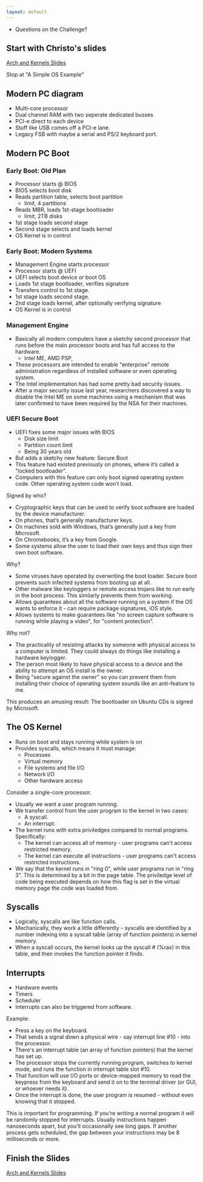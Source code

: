 ```yaml
---
layout: default
---
```


 - Questions on the Challenge?
 
## Start with Christo's slides

[Arch and Kernels Slides](http://www.ccs.neu.edu/home/ntuck/courses/2017/09/cs3650/notes/17-kernel-boot/3_Arch_and_Kernels.pptx)

Stop at "A Simple OS Example"

## Modern PC diagram

 - Multi-core processor
 - Dual channel RAM with two seperate dedicated busses
 - PCI-e direct to each device
 - Stuff like USB comes off a PCI-e lane.
 - Legacy FSB with maybe a serial and PS/2 keyboard port.

## Modern PC Boot

### Early Boot: Old Plan

 - Processor starts @ BIOS
 - BIOS selects boot disk
 - Reads partition table, selects boot partition
   * limit, 4 partitions
 - Reads MBR, loads 1st-stage bootloader
   * limit, 2TB disks
 - 1st stage loads second stage
 - Second stage selects and loads kernel
 - OS Kernel is in control

### Early Boot: Modern Systems

 - Management Engine starts processor
 - Processor starts @ UEFI
 - UEFI selects boot device *or* boot OS
 - Loads 1st stage bootloader, verifies signature
 - Transfers control to 1st stage.
 - 1st stage loads second stage.
 - 2nd stage loads kernel, after optionally verifying signature
 - OS Kernel is in control

### Management Engine

 - Basically all modern computers have a sketchy second processor that runs
   before the main processor boots and has full access to the hardware.
   * Intel ME, AMD PSP, 
 - These processors are intended to enable "enterprise" remote administration
   regardless of installed software or even operating system.
 - The Intel implementation has had some pretty bad security issues.
 - After a major security issue last year, researchers discovered a way to
   disable the Intel ME on some machines using a mechanism that was later
   confirmed to have been required by the NSA for their machines.

### UEFI Secure Boot

 - UEFI fixes some major issues with BIOS
   * Disk size limit
   * Partition count limit
   * Being 30 years old
 - But adds a sketchy new feature: Secure Boot
 - This feature had existed previously on phones, where it’s called a "locked
   bootloader".
 - Computers with this feature can only boot signed operating system code. Other
   operating system code won’t load.

Signed by who?

 - Cryptographic keys that can be used to verify boot software are loaded by the
   device manufacturer.
 - On phones, that’s generally manufacturer keys.
 - On machines sold with Windows, that’s generally just a key from Microsoft.
 - On Chromebooks, it’s a key from Google.
 - Some systems allow the user to load their own keys and thus sign their own
   boot software.

Why?

 - Some viruses have operated by overwriting the boot loader. Secure boot
   prevents such infected systems from booting up at all.
 - Other malware like keyloggers or remote access trojans like to run early in
   the boot process. This similarly prevents them from working.
 - Allows guarantees about all the software running on a system if the OS wants
   to enforce it - can require package signatures, iOS style.
 - Allows systems to make guarantees like "no screen capture software is running
   while playing a video", for "content protection".

Why not?

 - The practicality of resisting attacks by someone with physical access to a
   computer is limited. They could always do things like installing a hardware
   keylogger.
 - The person most likely to have physical access to a device and the ability to
   attempt an OS install is the owner.
 - Being "secure against the owner" so you can prevent them from installing
   their choice of operating system sounds like an anti-feature to me.

This produces an amusing result: The bootloader on Ubuntu CDs is signed by Microsoft.

## The OS Kernel

 - Runs on boot and stays running while system is on
 - Provides syscalls, which means it must manage:
   - Processes
   - Virtual memory
   - File systems and file I/O
   - Network I/O
   - Other hardware access

Consider a single-core processor.

 - Usually we want a user program running.
 - We transfer control from the user program to the kernel in two cases:
   - A syscall.
   - An interrupt.
 - The kernel runs with extra priviledges compared to normal programs.
   Specifically:
   - The kernel can access all of memory - user programs can't access restricted
     memory.
   - The kernel can execute all instructions - user programs can't access
     restricted instructions.
 - We say that the kernel runs in "ring 0", while user programs run in "ring 3".
   This is determined by a bit in the page table. The priviledge level of code
   being executed depends on how this flag is set in the virtual memory page the
   code was loaded from.

## Syscalls

 - Logically, syscalls are like function calls.
 - Mechanically, they work a little differently - syscalls are identified
   by a number indexing into a syscall table (array of function pointers)
   in kernel memory.
 - When a syscall occurs, the kernel looks up the syscall # (%rax) in this
   table, and then invokes the function pointer it finds.

## Interrupts

 - Hardware events
 - Timers
 - Scheduler
 - Interrupts can also be triggered from software.

Example:

 - Press a key on the keyboard.
 - That sends a signal down a physical wire - say interrupt line #10 - into the
   processor.
 - There's an interrupt table (an array of function pointers) that the kernel has
   set up.
 - The processor stops the currently running program, switches to kernel mode,
   and runs the function in interrupt table slot #10.
 - That function will use I/O ports or device-mapped memory to read the keypress
   from the keyboard and send it on to the terminal driver (or GUI, or whoever
   needs it).
 - Once the interrupt is done, the user program is resumed - without even knowing
   that it stopped.

This is important for programming. If you're writing a normal program it *will*
be randomly stopped for interrupts. Usually instructions happen nanoseconds
apart, but you'll occasionally see long gaps. If another process gets scheduled,
the gap between your instructions may be 8 milliseconds or more.

## Finish the Slides

[Arch and Kernels Slides](http://www.ccs.neu.edu/home/ntuck/courses/2017/09/cs3650/notes/17-kernel-boot/3_Arch_and_Kernels.pptx)

